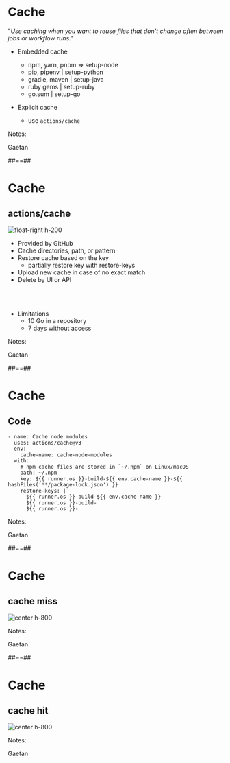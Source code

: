 <!-- .slide: -->
# Cache

"*Use caching when you want to reuse files that don't change often between jobs or workflow runs.*"

* Embedded cache

  * npm, yarn, pnpm	=> setup-node
  * pip, pipenv |	setup-python
  * gradle, maven |	setup-java
  * ruby gems |	setup-ruby
  * go.sum | 	setup-go

* Explicit cache
  * use `actions/cache`

Notes:

Gaetan

##==##
<!-- .slide: -->

# Cache

## actions/cache

![float-right h-200](./assets/images/action_cache.png)

* Provided by GitHub
* Cache directories, path, or pattern
* Restore cache based on the key
  * partially restore key with restore-keys
* Upload new cache in case of no exact match
* Delete by UI or API

<br/>
<br/>

* Limitations 
  * 10 Go in a repository
  * 7 days without access

Notes:

Gaetan

##==##
<!-- .slide: class="with-code"-->

# Cache

## Code

```yaml[]
- name: Cache node modules
  uses: actions/cache@v3
  env:
    cache-name: cache-node-modules
  with:
    # npm cache files are stored in `~/.npm` on Linux/macOS
    path: ~/.npm
    key: ${{ runner.os }}-build-${{ env.cache-name }}-${{ hashFiles('**/package-lock.json') }}
    restore-keys: |
      ${{ runner.os }}-build-${{ env.cache-name }}-
      ${{ runner.os }}-build-
      ${{ runner.os }}-
```

Notes:

Gaetan

##==##
<!-- .slide: -->

# Cache

## cache miss

![center h-800](./assets/images/workflow-run-with-cache-miss.png)

Notes:

Gaetan

##==##
<!-- .slide: -->

# Cache

## cache hit

![center h-800](./assets/images/workflow-run-with-cache-hit.png)

Notes:

Gaetan
